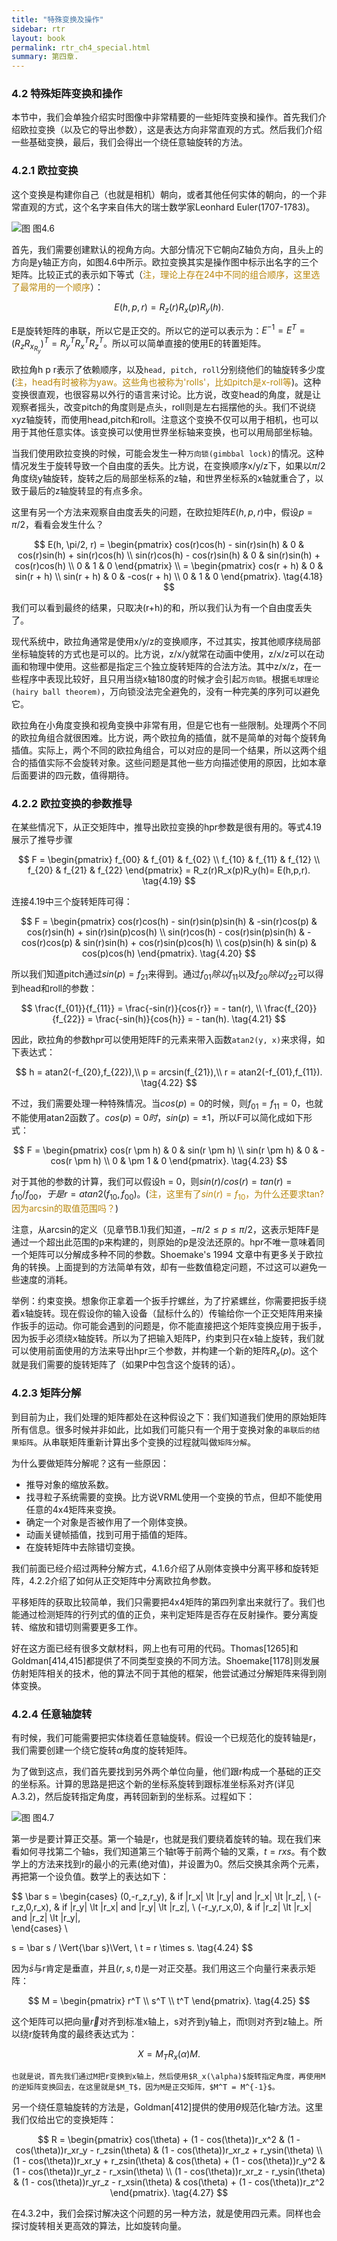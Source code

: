 ```yaml
---
title: "特殊变换及操作"
sidebar: rtr
layout: book
permalink: rtr_ch4_special.html
summary: 第四章.
---
```


### 4.2 特殊矩阵变换和操作
本节中，我们会单独介绍实时图像中非常精要的一些矩阵变换和操作。首先我们介绍欧拉变换（以及它的导出参数），这是表达方向非常直观的方式。然后我们介绍一些基础变换，最后，我们会得出一个绕任意轴旋转的方法。

### 4.2.1 欧拉变换
这个变换是构建你自己（也就是相机）朝向，或者其他任何实体的朝向，的一个非常直观的方式，这个名字来自伟大的瑞士数学家Leonhard Euler(1707-1783)。

![图](/images/RTR3.04.06.png)
图4.6

首先，我们需要创建默认的视角方向。大部分情况下它朝向Z轴负方向，且头上的方向是y轴正方向，如图4.6中所示。欧拉变换其实是操作图中标示出名字的三个矩阵。比较正式的表示如下等式（<font color="DarkGoldenRod">注，理论上存在24中不同的组合顺序，这里选了最常用的一个顺序</font>）：

$$
E(h,p,r) = R_z(r)R_x(p)R_y(h). \tag{4.17}
$$

E是旋转矩阵的串联，所以它是正交的。所以它的逆可以表示为：$E^{-1} = E^T = (R_zR_x_R_y)^T = R_y^TR_x^TR_z^T$。所以可以简单直接的使用E的转置矩阵。

欧拉角h p r表示了依赖顺序，以及`head, pitch, roll`分别绕他们的轴旋转多少度(<font color="DarkGoldenRod">注，head有时被称为yaw。这些角也被称为'rolls'，比如pitch是x-roll等</font>)。这种变换很直观，也很容易以外行的语言来讨论。比方说，改变head的角度，就是让观察者摇头，改变pitch的角度则是点头，roll则是左右摇摆他的头。我们不说绕xyz轴旋转，而使用head,pitch和roll。注意这个变换不仅可以用于相机，也可以用于其他任意实体。该变换可以使用世界坐标轴来变换，也可以用局部坐标轴。


当我们使用欧拉变换的时候，可能会发生一种`万向锁(gimbbal lock)`的情况。这种情况发生于旋转导致一个自由度的丢失。比方说，在变换顺序x/y/z下，如果以$\pi / 2$角度绕y轴旋转，旋转之后的局部坐标系的z轴，和世界坐标系的x轴就重合了，以致于最后的z轴旋转显的有点多余。

这里有另一个方法来观察自由度丢失的问题，在欧拉矩阵$E(h,p,r)$中，假设$p = \pi / 2$，看看会发生什么？

$$
E(h, \pi/2, r) = \begin{pmatrix}
cos(r)cos(h) - sin(r)sin(h) & 0 & cos(r)sin(h) + sin(r)cos(h) \\
sin(r)cos(h) - cos(r)sin(h) & 0 & sin(r)sin(h) + cos(r)cos(h) \\
0 & 1 & 0
\end{pmatrix} \\
= \begin{pmatrix}
cos(r + h) & 0 & sin(r + h) \\
sin(r + h) & 0 & -cos(r + h) \\
0 & 1 & 0
\end{pmatrix}. \tag{4.18}
$$

我们可以看到最终的结果，只取决(r+h)的和，所以我们认为有一个自由度丢失了。

现代系统中，欧拉角通常是使用x/y/z的变换顺序，不过其实，按其他顺序绕局部坐标轴旋转的方式也是可以的。比方说，z/x/y就常在动画中使用，z/x/z可以在动画和物理中使用。这些都是指定三个独立旋转矩阵的合法方法。其中z/x/z，在一些程序中表现比较好，且只用当绕x轴180度的时候才会引起`万向锁`。根据`毛球理论(hairy ball theorem)`，万向锁没法完全避免的，没有一种完美的序列可以避免它。

欧拉角在小角度变换和视角变换中非常有用，但是它也有一些限制。处理两个不同的欧拉角组合就很困难。比方说，两个欧拉角的插值，就不是简单的对每个旋转角插值。实际上，两个不同的欧拉角组合，可以对应的是同一个结果，所以这两个组合的插值实际不会旋转对象。这些问题是其他一些方向描述使用的原因，比如本章后面要讲的四元数，值得期待。

### 4.2.2 欧拉变换的参数推导
在某些情况下，从正交矩阵中，推导出欧拉变换的hpr参数是很有用的。等式4.19展示了推导步骤

$$
F = \begin{pmatrix}
f_{00} & f_{01} & f_{02} \\
f_{10} & f_{11} & f_{12} \\
f_{20} & f_{21} & f_{22} 
\end{pmatrix} = R_z(r)R_x(p)R_y(h)= E(h,p,r). \tag{4.19}
$$

连接4.19中三个旋转矩阵可得：

$$
F = \begin{pmatrix}
cos(r)cos(h) - sin(r)sin(p)sin(h) & -sin(r)cos(p) & cos(r)sin(h) + sin(r)sin(p)cos(h) \\
sin(r)cos(h) - cos(r)sin(p)sin(h) & -cos(r)cos(p) & sin(r)sin(h) + cos(r)sin(p)cos(h) \\
cos(p)sin(h) & sin(p) & cos(p)cos(h)
\end{pmatrix}. \tag{4.20}
$$

所以我们知道pitch通过$sin(p) = f_{21}$来得到。通过$f_{01}除以f_{11}$以及$f_{20}除以f_{22}$可以得到head和roll的参数：

$$
\frac{f_{01}}{f_{11}} = \frac{-sin(r)}{cos{r}} = - tan(r), \\
\frac{f_{20}}{f_{22}} = \frac{-sin(h)}{cos{h}} = - tan(h).  \tag{4.21}
$$

因此，欧拉角的参数hpr可以使用矩阵F的元素来带入函数`atan2(y, x)`来求得，如下表达式：

$$
h = atan2(-f_{20},f_{22}),\\
p = arcsin(f_{21}),\\
r = atan2(-f_{01},f_{11}).  \tag{4.22}
$$

不过，我们需要处理一种特殊情况。当$cos(p)=0$的时候，则$f_{01} = f_{11} = 0$，也就不能使用atan2函数了。$cos(p)=0时，sin(p) = \pm 1$，所以F可以简化成如下形式：

$$
F = \begin{pmatrix}
cos(r \pm h) & 0 & sin(r \pm h) \\
sin(r \pm h) & 0 & -cos(r \pm h) \\
0 & \pm 1 & 0
\end{pmatrix}. \tag{4.23}
$$

对于其他的参数的计算，我们可以假设h = 0，则$sin(r)/cos(r) = tan(r) = f_{10}/f_{00}，于是r = atan2(f_{10},f_{00})$。(<font color="DarkGoldenRod">注，这里有了$sin(r)=f_{10}$，为什么还要求tan? 因为arcsin的取值范围吗？</font>)

注意，从arcsin的定义（见章节B.1)我们知道，$-\pi / 2 \le p \le \pi/2$，这表示矩阵F是通过一个超出此范围的p来构建的，则原始的p是没法还原的。hpr不唯一意味着同一个矩阵可以分解成多种不同的参数。Shoemake's 1994 文章中有更多关于欧拉角的转换。上面提到的方法简单有效，却有一些数值稳定问题，不过这可以避免一些速度的消耗。

举例：约束变换。想象你正拿着一个扳手拧螺丝，为了拧紧螺丝，你需要把扳手绕着x轴旋转。现在假设你的输入设备（鼠标什么的）传输给你一个正交矩阵用来操作扳手的运动。你可能会遇到的问题是，你不能直接把这个矩阵变换应用于扳手，因为扳手必须绕x轴旋转。所以为了把输入矩阵P，约束到只在x轴上旋转，我们就可以使用前面使用的方法来导出hpr三个参数，并构建一个新的矩阵$R_x(p)$。这个就是我们需要的旋转矩阵了（如果P中包含这个旋转的话）。

### 4.2.3 矩阵分解
到目前为止，我们处理的矩阵都处在这种假设之下：我们知道我们使用的原始矩阵所有信息。很多时候并非如此，比如我们可能只有一个用于变换对象的`串联后的结果矩阵`。从串联矩阵重新计算出多个变换的过程就叫做`矩阵分解`。

为什么要做矩阵分解呢？这有一些原因：

* 推导对象的缩放系数。
* 找寻粒子系统需要的变换。比方说VRML使用一个变换的节点，但却不能使用任意的4x4矩阵来变换。
* 确定一个对象是否被作用了一个刚体变换。
* 动画关键帧插值，找到可用于插值的矩阵。
* 在旋转矩阵中去除错切变换。

我们前面已经介绍过两种分解方式，4.1.6介绍了从刚体变换中分离平移和旋转矩阵，4.2.2介绍了如何从正交矩阵中分离欧拉角参数。

平移矩阵的获取比较简单，我们只需要把4x4矩阵的第四列拿出来就行了。我们也能通过检测矩阵的行列式的值的正负，来判定矩阵是否存在反射操作。要分离旋转、缩放和错切则需要更多工作。

好在这方面已经有很多文献材料，网上也有可用的代码。Thomas[1265]和Goldman[414,415]都提供了不同类型变换的不同方法。Shoemake[1178]则发展仿射矩阵相关的技术，他的算法不同于其他的框架，他尝试通过分解矩阵来得到刚体变换。

### 4.2.4 任意轴旋转
有时候，我们可能需要把实体绕着任意轴旋转。假设一个已规范化的旋转轴是r，我们需要创建一个绕它旋转$\alpha$角度的旋转矩阵。

为了做到这点，我们首先要找到另外两个单位向量，他们跟r构成一个基础的正交的坐标系。计算的思路是把这个新的坐标系旋转到跟标准坐标系对齐(详见A.3.2)，然后旋转指定角度，再转回新到的坐标系。过程如下：

![图](/images/RTR3.04.07.png)
图4.7

第一步是要计算正交基。第一个轴是r，也就是我们要绕着旋转的轴。现在我们来看如何寻找第二个轴s，我们知道第三个轴t等于前两个轴的叉乘，$t = r x s$。有个数学上的方法来找到r的最小的元素(绝对值)，并设置为0。然后交换其余两个元素，再把第一个设负值。数学上的表达如下：

$$
\bar s = \begin{cases}
(0,-r_z,r_y), & if |r_x| \lt |r_y| and |r_x| \lt |r_z|, \\
(-r_z,0,r_x), & if |r_y| \lt |r_x| and |r_y| \lt |r_z|, \\
(-r_y,r_x,0), & if |r_z| \lt |r_x| and |r_z| \lt |r_y|,  
\end{cases} \\

s = \bar s / \Vert{\bar s}\Vert, \\
t = r \times s.  \tag{4.24}
$$

因为$\bar s$与r肯定是垂直，并且$(r, s, t)$是一对正交基。我们用这三个向量行来表示矩阵：

$$
M = \begin{pmatrix}
r^T \\ s^T \\ t^T
\end{pmatrix}. \tag{4.25}
$$

这个矩阵可以把向量$\vec r$对齐到标准x轴上，s对齐到y轴上，而t则对齐到z轴上。所以绕r旋转角度的最终表达式为：

$$
X = M_TR_x(\alpha)M.  \tag{4.26}
$$

`也就是说，首先我们通过M把r变换到x轴上，然后使用$R_x(\alpha)$旋转指定角度，再使用M的逆矩阵变换回去，在这里就是$M_T$，因为M是正交矩阵，$M^T = M^{-1}$。`

另一个绕任意轴旋转的方法是，Goldman[412]提供的使用$\theta$规范化轴r方法。这里我们仅给出它的变换矩阵：

$$
R = \begin{pmatrix}
cos(\theta) + (1 - cos(\theta))r_x^2 & (1 - cos(\theta))r_xr_y - r_zsin(\theta) & (1 - cos(\theta))r_xr_z + r_ysin(\theta) \\ 
(1 - cos(\theta))r_xr_y + r_zsin(\theta) & cos(\theta) + (1 - cos(\theta))r_y^2 & (1 - cos(\theta))r_yr_z - r_xsin(\theta) \\ 
(1 - cos(\theta))r_xr_z - r_ysin(\theta) & (1 - cos(\theta))r_yr_z - r_xsin(\theta) & cos(\theta) + (1 - cos(\theta))r_z^2  \end{pmatrix}. \tag{4.27}
$$

在4.3.2中，我们会探讨解决这个问题的另一种方法，就是使用四元素。同样也会探讨旋转相关更高效的算法，比如旋转向量。


